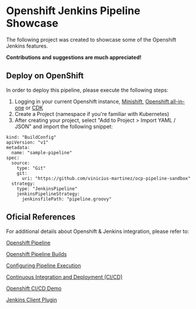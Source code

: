 # Openshift Jenkins Pipeline Showcase
The following project was created to showcase some of the Openshift Jenkins features.

**Contributions and suggestions are much appreciated!**

## Deploy on OpenShift

In order to deploy this pipeline, please execute the following steps:

1. Logging in your current Openshift instance, [Minishift](https://github.com/minishift/minishift), [Openshift all-in-one](https://github.com/openshift/origin/blob/master/docs/cluster_up_down.md) or [CDK](https://developers.redhat.com/products/cdk/overview/)
2. Create a Project (namespace if you're familiar with Kubernetes)
3. After creating your project, select "Add to Project > Import YAML / JSON" and import the following snippet:

```
kind: "BuildConfig"
apiVersion: "v1"
metadata:
  name: "sample-pipeline"
spec:
  source:
    type: "Git"
    git:
      uri: "https://github.com/vinicius-martinez/ocp-pipeline-sandbox"
  strategy:
    type: "JenkinsPipeline"
    jenkinsPipelineStrategy:
      jenkinsfilePath: "pipeline.groovy"
```

## Oficial References

For additional details about Openshift & Jenkins integration, please refer to:

[Openshift Pipeline](https://docs.openshift.org/latest/dev_guide/openshift_pipeline.html)

[Openshift Pipeline Builds](https://docs.openshift.org/latest/dev_guide/dev_tutorials/openshift_pipeline.html)

[Configuring Pipeline Execution](https://docs.openshift.org/latest/install_config/configuring_pipeline_execution.html)

[Continuous Integration and Deployment (CI/CD)](https://docs.openshift.org/latest/dev_guide/migrating_applications/continuous_integration_and_deployment.html)

[Openshift CI/CD Demo](https://github.com/OpenShiftDemos/openshift-cd-demo)

[Jenkins Client Plugin](https://github.com/openshift/jenkins-client-plugin)
